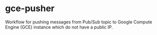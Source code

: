# gce-pusher
Workflow for pushing messages from Pub/Sub topic to Google Compute Engine (GCE) instance which do not have a public IP.
